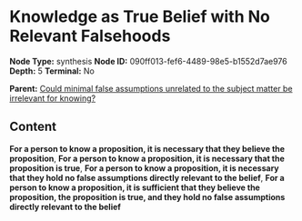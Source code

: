 # Knowledge as True Belief with No Relevant Falsehoods

**Node Type:** synthesis
**Node ID:** 090ff013-fef6-4489-98e5-b1552d7ae976
**Depth:** 5
**Terminal:** No

**Parent:** [Could minimal false assumptions unrelated to the subject matter be irrelevant for knowing?](could-minimal-false-assumptions-unrelated-to-the-subject-matter-be-irrelevant-for-knowing-antithesis-0f7acfda-e00a-4c16-8e4a-555d00aa0041.md)

## Content

**For a person to know a proposition, it is necessary that they believe the proposition**, **For a person to know a proposition, it is necessary that the proposition is true**, **For a person to know a proposition, it is necessary that they hold no false assumptions directly relevant to the belief**, **For a person to know a proposition, it is sufficient that they believe the proposition, the proposition is true, and they hold no false assumptions directly relevant to the belief**
